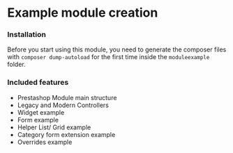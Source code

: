 # Example module creation

### Installation
Before you start using this module, you need to generate the composer files with `composer dump-autoload` for the first time inside the `moduleexample` folder.

### Included features
- Prestashop Module main structure
- Legacy and Modern Controllers
- Widget example
- Form example
- Helper List/ Grid example
- Category form extension example
- Overrides example

